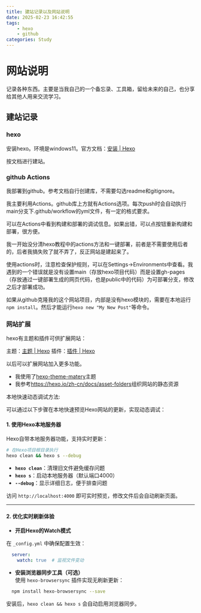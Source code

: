 ```yaml
---
title: 建站记录以及网站说明
date: 2025-02-23 16:42:55
tags:
    - hexo
    - github
categories: Study
---
```


# 网站说明

记录各种东西。主要是当我自己的一个备忘录、工具箱，留给未来的自己，也分享给其他人用来交流学习。

## 建站记录

### hexo

安装hexo。环境是windows11。官方文档：[安装 | Hexo](https://hexo.io/zh-cn/docs/setup)

按文档进行建站。

### github Actions

我部署到github。参考文档自行创建库，不需要勾选readme和gitignore。

我主要利用Actions。github库上方就有Actions选项。每次push时会自动执行main分支下.github/workflow的yml文件，有一定的格式要求。

可以在Actions中看到构建和部署的调试信息。如果出错，可以点按钮重新构建和部署，很方便。

我一开始没分清hexo教程中的actions方法和一键部署，前者是不需要使用后者的，后者我搞失败了就不弄了，反正网站是建起来了。

使用actions时，注意检查保护规则，可以在Settings->Environments中查看。我遇到的一个错误就是没有设置main（存放hexo项目代码）而是设置gh-pages（存放通过一键部署生成的网页代码，也是public中的代码）为可部署分支，修改之后才部署成功。

如果从github克隆我的这个网站项目，内部是没有hexo模块的，需要在本地运行`npm install`。然后才能运行`hexo new "My New Post"`等命令。

### 网站扩展

hexo有主题和插件可供扩展网站：

主题：[主题 | Hexo](https://hexo.io/zh-cn/docs/themes)
插件：[插件 | Hexo](https://hexo.io/zh-cn/docs/plugins)

以后可以扩展网站加入更多功能。

- 我使用了[hexo-theme-matery]([text](https://github.com/blinkfox/hexo-theme-matery))主题
- 我参考<https://hexo.io/zh-cn/docs/asset-folders>组织网站的静态资源

本地快速动态调试方法:

可以通过以下步骤在本地快速预览Hexo网站的更新，实现动态调试：

#### **1. 使用Hexo本地服务器**

Hexo自带本地服务器功能，支持实时更新：

```bash
# 在Hexo项目根目录执行
hexo clean && hexo s --debug

```

- **`hexo clean`**：清理旧文件避免缓存问题
- **`hexo s`**：启动本地服务器（默认端口4000）
- **`--debug`**：显示详细日志，便于排查问题

访问 `http://localhost:4000` 即可实时预览，修改文件后会自动刷新页面。

---

#### **2. 优化实时刷新体验**

- **开启Hexo的Watch模式**  

在 `_config.yml` 中确保配置生效：

```yaml
  server:
    watch: true  # 监视文件变动
```

- **安装浏览器同步工具（可选）**  
  使用 `hexo-browsersync` 插件实现无刷新更新：

```bash
  npm install hexo-browsersync --save
```

安装后，`hexo clean && hexo s` 会自动启用浏览器同步。

